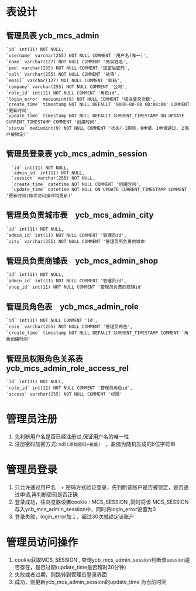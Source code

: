 # 表设计
## 管理员表 ycb_mcs_admin
```
`id` int(11) NOT NULL,
`username` varchar(255) NOT NULL COMMENT '用户名(唯一)',
`name` varchar(127) NOT NULL COMMENT '真实姓名',
`pwd` varchar(255) NOT NULL COMMENT '加密后密码',
`salt` varchar(255) NOT NULL COMMENT '盐值',
`email` varchar(127) NOT NULL COMMENT '邮箱',
`company` varchar(255) NOT NULL COMMENT '公司',
`role_id` int(11) NOT NULL COMMENT '角色id',
`login_error` mediumint(9) NOT NULL COMMENT '错误登录次数',
`create_time` timestamp NOT NULL DEFAULT '0000-00-00 00:00:00' COMMENT '更新时间',
`update_time` timestamp NOT NULL DEFAULT CURRENT_TIMESTAMP ON UPDATE CURRENT_TIMESTAMP COMMENT '创建时间',
`status` mediumint(9) NOT NULL COMMENT '状态(-1删除，0申请，1申请通过，２账户被锁定)'
```

## 管理员登录表 ycb_mcs_admin_session
```
  `id` int(11) NOT NULL,
  `admin_id` int(11) NOT NULL,
  `session` varchar(255) NOT NULL,
  `create_time` datetime NOT NULL COMMENT '创建时间',
  `update_time` datetime NOT NULL ON UPDATE CURRENT_TIMESTAMP COMMENT '更新时间(每次访问操作均更新)'
```

## 管理员负责城市表　ycb_mcs_admin_city
```
`id` int(11) NOT NULL,
`admin_id` int(11) NOT NULL COMMENT '管理员id',
`city` varchar(255) NOT NULL COMMENT '管理员所负责的城市'
```

## 管理员负责商铺表　ycb_mcs_admin_shop
```
`id` int(11) NOT NULL,
`admin_id` int(11) NOT NULL COMMENT '管理员id',
`shop_id` int(11) NOT NULL COMMENT '管理员负责的商铺id'
```

## 管理员角色表　ycb_mcs_admin_role
```
`id` int(11) NOT NULL COMMENT 'id',
`role` varchar(255) NOT NULL COMMENT '管理员角色',
`create_time` timestamp NOT NULL DEFAULT CURRENT_TIMESTAMP COMMENT '角色创建时间'
```

## 管理员权限角色关系表 ycb_mcs_admin_role_access_rel
```
`id` int(11) NOT NULL,
`role_id` int(11) NOT NULL COMMENT '管理员角色id',
`access` varchar(255) NOT NULL COMMENT '权限'
```


# 管理员注册
1. 先判断用户名是否已经注册过,保证用户名的唯一性
1. 注册密码加密方式: `md5(原始密码+盐值)`　，盐值为随机生成的8位字符串

# 管理员登录
1. 只允许通过用户名　+ 密码方式验证登录，先判断该账户是否被锁定，是否通过申请,再判断密码是否正确
1. 登录成功，往浏览器设置cookie : MCS_SESSION ,同时将该 MCS_SESSION 存入ycb_mcs_admin_sessiion中，同时将login_error设置为0
1. 登录失败，login_error加１，超过30次就锁定该账户

# 管理员访问操作
1. cookie获取MCS_SESSION , 查询ycb_mcs_admin_session判断该session是否存在，是否过期(update_time是否超时30分钟)
1. 失败或者过期，则跳转到管理员登录界面
1. 成功，则更新ycb_mcs_admin_session的update_time 为当前时间
